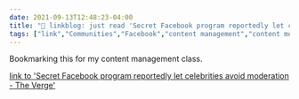 ```yaml
---
date: 2021-09-13T12:48:23-04:00
title: "🔗 linkblog: just read 'Secret Facebook program reportedly let celebrities avoid moderation - The Verge'"
tags: ["link","Communities","Facebook","content management","content moderation"]
---
```

Bookmarking this for my content management class.
 
[link to 'Secret Facebook program reportedly let celebrities avoid moderation - The Verge'](https://www.theverge.com/2021/9/13/22671565/facebook-xcheck-moderation-system-high-profile-exemptions)
